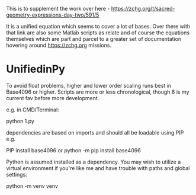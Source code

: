 This is to supplement the work over here - https://zchg.org/t/sacred-geometry-expressions-day-two/591/5

It is a unified equation which seems to cover a lot of bases.  Over there with that link are also some Matlab scripts as relate and of course the equations themselves which are part and parcel to a greater set of documentation hovering around https://zchg.org missions.

# UnifiedinPy
To avoid float problems, higher and lower order scaling runs best in Base4096 or higher.  Scripts are more or less chronological, though 8 is my current fav before more development.

e.g. in CMD/Terminal:

python 1.py

dependencies are based on imports and should all be loadable using PIP e.g.

PIP install base4096
or
python -m pip install base4096

Python is assumed installed as a dependency.  You may wish to utilize a virtual environment if you're like me and have trouble with paths and global settings:

python -m venv venv


